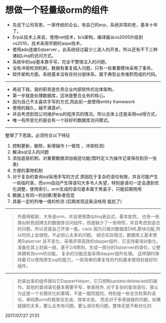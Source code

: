 ﻿# 想做一个轻量级orm的组件

- 先说下公司背景，一家传统的企业，有自己的erp，系统非常的老，基本十年了。
- Erp从技术上来说，使用net技术，b/s架构，编译器从vs2005升级到vs2010，技术采用早期的aspx技术，
- 使用ado连接Sqlserver 。此系统经过最少三波人的开发，所以还有不下三种诸如Linq的访问方式。
- 系统中的sql基本靠手写，完全不警惕注入的问题。
- 没有冲突检测机制，数据有重复插入问题，只有一些重要模块采用了事务。
- 软件架构方面，系统基本没有任何分层体系，属于典型业务堆积而成的代码。

****

- 再说下我，我的职责是负责企业内部软件的总体架构，
- 第一步就是处理数据库，这块是整合业务的核心。
- 因为自己不太喜欢手写的方式,而此前一直使用entity framework
- 使用的越久，越不满意ef，
- 并且考虑到现公司维护erp的程序员的情况，所以总体上还是采用sql得方式，
- 唯一有所变化的是会有一个较好的数据库访问模式。

****

整理了下思路，必须符合以下特征
1. 控制更新，删除，新增操作 (一致性 ，冲突检测)
2. 解决sql注入的问题
3. 添加底层机制，对重要数据添加痕迹功能(暂时定义为操作记录保存到另一张表)
4. 方便的事物机制 
5. 对于复杂的查询sql采用手写的方式 原因在于复杂的语句有限，并且可能产生一些临时表，而orm自动产生得语句大多令人失望，特别是语句一定会遇到优化调整，使用索引，orm生成的语句基本属于黑盒子，只能前期用用
6. 数据上有同一的创建/更新者信息
7. 具备一定的列唯一值的检测 (后期发现这条没啥用 尴尬了)

****

> 外面得框架，大多是orm，并且使用类似linq表达式，基本放弃。
> 也有一些类似秋色园博主的数据库访问组件，但是缺少了一些特性，并且考虑到适合的问题，所以还是自己开发一套。caoz
> 因为只做对数据库DML那块功能,所以时间上会很短。不必担心太多的问题。
> 结合实际情况，数据库上基本使用Sqlserver 且不变化，采用非常高效的dapper组件，它支持查询对象化。
> 准备在其上封装一层，基于2/8原则，生成一部分的Sqlserver的语句，让整体拥有伪orm的功能，
> 复杂的功能还是采用dapper组件处理。
> 这样随时保持着可以使用原生sql的能力，一些简单的重复性的代码基本使用封装好的组件。


****

> 封装出来的组件我叫它DapperHelper。它只控制update/delete/add的操作。其他的查询语句基本需要手写，单表除外.
> 对于复杂的查询语句，我认为这是一个长期优化的事情，不是一蹴而就的，特别是一些全文检索的语句，单纯靠orm的框架去生成，效率太低。
> 而且对于多表链接的问题，如果链接的太多，要么业务有问题，要么语句有问题，整体还是不断优化的.

2017/07/27 21:51 